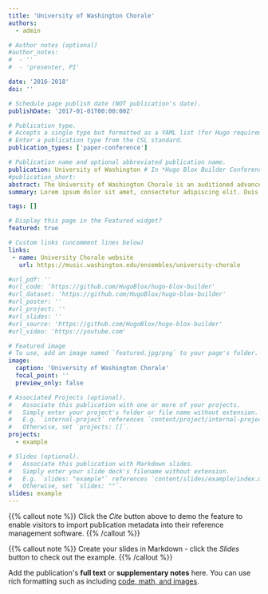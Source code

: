 ```yaml
---
title: 'University of Washington Chorale'
authors:
  - admin

# Author notes (optional)
#author_notes:
#  - ''
#  - 'presenter, PI'

date: '2016-2018'
doi: ''

# Schedule page publish date (NOT publication's date).
publishDate: '2017-01-01T00:00:00Z'

# Publication type.
# Accepts a single type but formatted as a YAML list (for Hugo requirements).
# Enter a publication type from the CSL standard.
publication_types: ['paper-conference']

# Publication name and optional abbreviated publication name.
publication: University of Washington # In *Hugo Blox Builder Conference*
#publication_short: 
abstract: The Uni­ver­sity of Wash­ing­ton Chorale is an audi­tioned advanced under­grad­u­ate ensem­ble of music and non-music majors from the Seat­tle cam­pus. UW Chorale appears annually as a guest ensem­ble with the Seat­tle Sym­phony, and has sung in joint con­certs with Revalia Male Cham­ber Choir in Esto­nia, and for the Princess of Swe­den. I sang in the Soprano section between 2016-2018. During my time with the UW Chorale, we toured in New York City. This included an opportunity to perform at Carnegie Hall, where I had a solo for the piece 'River' by Joan Szymko. We performed masterworks such as Verdi's Requiem and were prominently featured in the Holiday POPS concerts with the Seattle Symphony every December.
summary: Lorem ipsum dolor sit amet, consectetur adipiscing elit. Duis posuere tellus ac convallis placerat. Proin tincidunt magna sed ex sollicitudin condimentum.

tags: []

# Display this page in the Featured widget?
featured: true

# Custom links (uncomment lines below)
links:
 - name: University Chorale website
   url: https://music.washington.edu/ensembles/university-chorale

#url_pdf: ''
#url_code: 'https://github.com/HugoBlox/hugo-blox-builder'
#url_dataset: 'https://github.com/HugoBlox/hugo-blox-builder'
#url_poster: ''
#url_project: ''
#url_slides: ''
#url_source: 'https://github.com/HugoBlox/hugo-blox-builder'
#url_video: 'https://youtube.com'

# Featured image
# To use, add an image named `featured.jpg/png` to your page's folder.
image:
  caption: 'University of Washington Chorale'
  focal_point: ''
  preview_only: false

# Associated Projects (optional).
#   Associate this publication with one or more of your projects.
#   Simply enter your project's folder or file name without extension.
#   E.g. `internal-project` references `content/project/internal-project/index.md`.
#   Otherwise, set `projects: []`.
projects:
  - example

# Slides (optional).
#   Associate this publication with Markdown slides.
#   Simply enter your slide deck's filename without extension.
#   E.g. `slides: "example"` references `content/slides/example/index.md`.
#   Otherwise, set `slides: ""`.
slides: example
---
```


{{% callout note %}}
Click the _Cite_ button above to demo the feature to enable visitors to import publication metadata into their reference management software.
{{% /callout %}}

{{% callout note %}}
Create your slides in Markdown - click the _Slides_ button to check out the example.
{{% /callout %}}

Add the publication's **full text** or **supplementary notes** here. You can use rich formatting such as including [code, math, and images](https://docs.hugoblox.com/content/writing-markdown-latex/).
